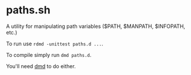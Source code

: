 # paths.sh
A utility for manipulating path variables ($PATH, $MANPATH, $INFOPATH, etc.)

To run use `rdmd -unittest paths.d ...`.

To compile simply run `dmd paths.d`.

You'll need [dmd](https://github.com/dlang/dmd) to do either.

